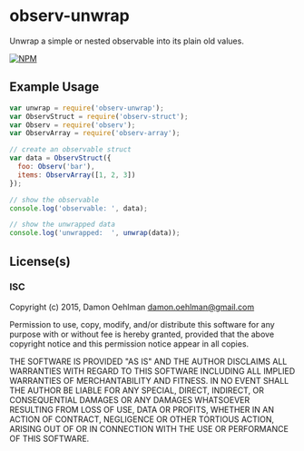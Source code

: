 # observ-unwrap

Unwrap a simple or nested observable into its plain old values.


[![NPM](https://nodei.co/npm/observ-unwrap.png)](https://nodei.co/npm/observ-unwrap/)



## Example Usage

```js
var unwrap = require('observ-unwrap');
var ObservStruct = require('observ-struct');
var Observ = require('observ');
var ObservArray = require('observ-array');

// create an observable struct
var data = ObservStruct({
  foo: Observ('bar'),
  items: ObservArray([1, 2, 3])
});

// show the observable
console.log('observable: ', data);

// show the unwrapped data
console.log('unwrapped:  ', unwrap(data));

```

## License(s)

### ISC

Copyright (c) 2015, Damon Oehlman <damon.oehlman@gmail.com>

Permission to use, copy, modify, and/or distribute this software for any
purpose with or without fee is hereby granted, provided that the above
copyright notice and this permission notice appear in all copies.

THE SOFTWARE IS PROVIDED "AS IS" AND THE AUTHOR DISCLAIMS ALL WARRANTIES WITH
REGARD TO THIS SOFTWARE INCLUDING ALL IMPLIED WARRANTIES OF MERCHANTABILITY
AND FITNESS. IN NO EVENT SHALL THE AUTHOR BE LIABLE FOR ANY SPECIAL, DIRECT,
INDIRECT, OR CONSEQUENTIAL DAMAGES OR ANY DAMAGES WHATSOEVER RESULTING FROM
LOSS OF USE, DATA OR PROFITS, WHETHER IN AN ACTION OF CONTRACT, NEGLIGENCE OR
OTHER TORTIOUS ACTION, ARISING OUT OF OR IN CONNECTION WITH THE USE OR
PERFORMANCE OF THIS SOFTWARE.
